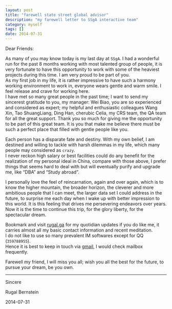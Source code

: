```yaml
---
layout: post
title: "farewell state street global advisor"
description: "my farewell letter to SSgA interactive team"
category: myself
tags: []
date: 2014-07-31
---
```

Dear Friends:


As many of you may know today is my last day at `SSgA`. I had a wonderful run for the past 8 months working with most talented group of people, it is very fortunate to have this opportunity to work with some of the heaviest projects during this time. I am very proud to be part of you.    
As my first job in my life, it is rather impressive to have such a harmony working environment to work in, everyone wears gentle and warm smile. I feel release and crave for working here.   
I have met so many great people in the past time; I want to send my sincerest gratitude to you, my manager: Wei Biao, you are so experienced and considered as expert; my helpful and enthusiastic colleagues Wang Xin, Tao ShuangLiang, Ding Han, cherubic Celia, my CRS team, the QA team for all the great support. Thank you so much for giving me the opportunity to be part of this great team. It is you that make me believe there must be such a perfect place that filled with gentle people like you.   


Each person has a disparate fate and destiny. With my own belief, I am destined and willing to tackle with harsh dilemmas in my life, which many people may considered as `crazy`.  
I never reckon high salary or best facilities could do any benefit for the realization of my personal ideal in China, compare with those above, I prefer things that seems hard to deal with but will eventually purify and upgrade me, like “DBA” and “Study abroad”.  


I personally love the feel of reincarnation, again and over again, which is to know the higher mountain, the broader horizon, the cleverer and more ambitious people that I can meet, the larger data set I could address in the future, to surprise me each day when I wake up with better impression to this world. It is this feeling that drives me persevering endeavors over years.  
Now it is the time to continue this trip, for the glory liberty, for the spectacular dream.  

 
Bookmark and visit [rugal.ga](http://rugal.ga) for my quotidian updates if you do like me, it carries almost all my basic contact information and recent meditation.   
I do not like to use so many prevalent IM softwares except for QQ (`359788955`).   
Hence it is best to keep in touch via [gmail](mailto:ryujinwrath), I would check mailbox frequently.  


Farewell my friend, I will miss you all; wish you all the best for the future, to pursue your dream, be you own.  


-------

Sincere  

 
Rugal Bernstein  

2014-07-31 
